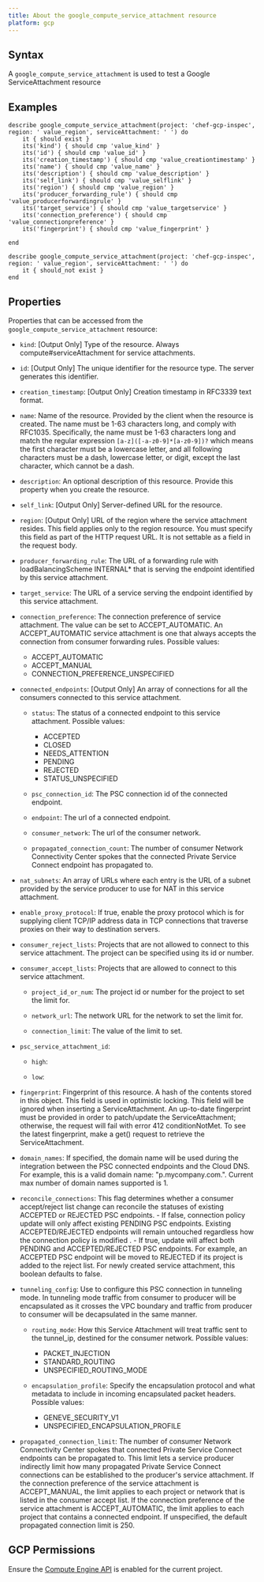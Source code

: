 ```yaml
---
title: About the google_compute_service_attachment resource
platform: gcp
---
```


## Syntax
A `google_compute_service_attachment` is used to test a Google ServiceAttachment resource

## Examples
```
describe google_compute_service_attachment(project: 'chef-gcp-inspec', region: ' value_region', serviceAttachment: ' ') do
	it { should exist }
	its('kind') { should cmp 'value_kind' }
	its('id') { should cmp 'value_id' }
	its('creation_timestamp') { should cmp 'value_creationtimestamp' }
	its('name') { should cmp 'value_name' }
	its('description') { should cmp 'value_description' }
	its('self_link') { should cmp 'value_selflink' }
	its('region') { should cmp 'value_region' }
	its('producer_forwarding_rule') { should cmp 'value_producerforwardingrule' }
	its('target_service') { should cmp 'value_targetservice' }
	its('connection_preference') { should cmp 'value_connectionpreference' }
	its('fingerprint') { should cmp 'value_fingerprint' }

end

describe google_compute_service_attachment(project: 'chef-gcp-inspec', region: ' value_region', serviceAttachment: ' ') do
	it { should_not exist }
end
```

## Properties
Properties that can be accessed from the `google_compute_service_attachment` resource:


  * `kind`: [Output Only] Type of the resource. Always compute#serviceAttachment for service attachments.

  * `id`: [Output Only] The unique identifier for the resource type. The server generates this identifier.

  * `creation_timestamp`: [Output Only] Creation timestamp in RFC3339 text format.

  * `name`: Name of the resource. Provided by the client when the resource is created. The name must be 1-63 characters long, and comply with RFC1035. Specifically, the name must be 1-63 characters long and match the regular expression `[a-z]([-a-z0-9]*[a-z0-9])?` which means the first character must be a lowercase letter, and all following characters must be a dash, lowercase letter, or digit, except the last character, which cannot be a dash.

  * `description`: An optional description of this resource. Provide this property when you create the resource.

  * `self_link`: [Output Only] Server-defined URL for the resource.

  * `region`: [Output Only] URL of the region where the service attachment resides. This field applies only to the region resource. You must specify this field as part of the HTTP request URL. It is not settable as a field in the request body.

  * `producer_forwarding_rule`: The URL of a forwarding rule with loadBalancingScheme INTERNAL* that is serving the endpoint identified by this service attachment.

  * `target_service`: The URL of a service serving the endpoint identified by this service attachment.

  * `connection_preference`: The connection preference of service attachment. The value can be set to ACCEPT_AUTOMATIC. An ACCEPT_AUTOMATIC service attachment is one that always accepts the connection from consumer forwarding rules.
  Possible values:
    * ACCEPT_AUTOMATIC
    * ACCEPT_MANUAL
    * CONNECTION_PREFERENCE_UNSPECIFIED

  * `connected_endpoints`: [Output Only] An array of connections for all the consumers connected to this service attachment.

    * `status`: The status of a connected endpoint to this service attachment.
    Possible values:
      * ACCEPTED
      * CLOSED
      * NEEDS_ATTENTION
      * PENDING
      * REJECTED
      * STATUS_UNSPECIFIED

    * `psc_connection_id`: The PSC connection id of the connected endpoint.

    * `endpoint`: The url of a connected endpoint.

    * `consumer_network`: The url of the consumer network.

    * `propagated_connection_count`: The number of consumer Network Connectivity Center spokes that the connected Private Service Connect endpoint has propagated to.

  * `nat_subnets`: An array of URLs where each entry is the URL of a subnet provided by the service producer to use for NAT in this service attachment.

  * `enable_proxy_protocol`: If true, enable the proxy protocol which is for supplying client TCP/IP address data in TCP connections that traverse proxies on their way to destination servers.

  * `consumer_reject_lists`: Projects that are not allowed to connect to this service attachment. The project can be specified using its id or number.

  * `consumer_accept_lists`: Projects that are allowed to connect to this service attachment.

    * `project_id_or_num`: The project id or number for the project to set the limit for.

    * `network_url`: The network URL for the network to set the limit for.

    * `connection_limit`: The value of the limit to set.

  * `psc_service_attachment_id`: 

    * `high`: 

    * `low`: 

  * `fingerprint`: Fingerprint of this resource. A hash of the contents stored in this object. This field is used in optimistic locking. This field will be ignored when inserting a ServiceAttachment. An up-to-date fingerprint must be provided in order to patch/update the ServiceAttachment; otherwise, the request will fail with error 412 conditionNotMet. To see the latest fingerprint, make a get() request to retrieve the ServiceAttachment.

  * `domain_names`: If specified, the domain name will be used during the integration between the PSC connected endpoints and the Cloud DNS. For example, this is a valid domain name: "p.mycompany.com.". Current max number of domain names supported is 1.

  * `reconcile_connections`: This flag determines whether a consumer accept/reject list change can reconcile the statuses of existing ACCEPTED or REJECTED PSC endpoints. - If false, connection policy update will only affect existing PENDING PSC endpoints. Existing ACCEPTED/REJECTED endpoints will remain untouched regardless how the connection policy is modified . - If true, update will affect both PENDING and ACCEPTED/REJECTED PSC endpoints. For example, an ACCEPTED PSC endpoint will be moved to REJECTED if its project is added to the reject list. For newly created service attachment, this boolean defaults to false.

  * `tunneling_config`: Use to configure this PSC connection in tunneling mode. In tunneling mode traffic from consumer to producer will be encapsulated as it crosses the VPC boundary and traffic from producer to consumer will be decapsulated in the same manner.

    * `routing_mode`: How this Service Attachment will treat traffic sent to the tunnel_ip, destined for the consumer network.
    Possible values:
      * PACKET_INJECTION
      * STANDARD_ROUTING
      * UNSPECIFIED_ROUTING_MODE

    * `encapsulation_profile`: Specify the encapsulation protocol and what metadata to include in incoming encapsulated packet headers.
    Possible values:
      * GENEVE_SECURITY_V1
      * UNSPECIFIED_ENCAPSULATION_PROFILE

  * `propagated_connection_limit`: The number of consumer Network Connectivity Center spokes that connected Private Service Connect endpoints can be propagated to. This limit lets a service producer indirectly limit how many propagated Private Service Connect connections can be established to the producer's service attachment. If the connection preference of the service attachment is ACCEPT_MANUAL, the limit applies to each project or network that is listed in the consumer accept list. If the connection preference of the service attachment is ACCEPT_AUTOMATIC, the limit applies to each project that contains a connected endpoint. If unspecified, the default propagated connection limit is 250.


## GCP Permissions

Ensure the [Compute Engine API](https://console.cloud.google.com/apis/library/compute.googleapis.com/) is enabled for the current project.
